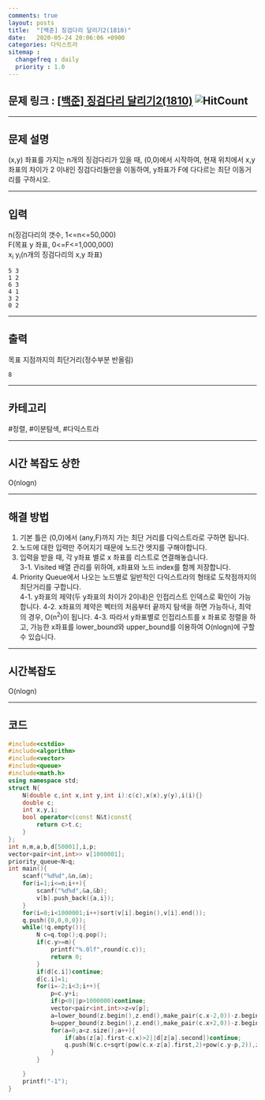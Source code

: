 ```yaml
---
comments: true
layout: posts
title:  "[백준] 징검다리 달리기2(1810)"
date:   2020-05-24 20:06:06 +0900
categories: 다익스트라
sitemap :
  changefreq : daily
  priority : 1.0
---
```

## 문제 링크 : [[백준] 징검다리 달리기2(1810)](https://www.acmicpc.net/problem/1810) ![HitCount](http://hits.dwyl.com/lastknight00.github.io/1810.svg)  

---

## 문제 설명
(x,y) 좌표를 가지는 n개의 징검다리가 있을 때, (0,0)에서 시작하여, 현재 위치에서 x,y 좌표의 차이가 2 이내인 징검다리들만을 이동하여, y좌표가 F에 다다르는 최단 이동거리를 구하시오.

---

## 입력
n(징검다리의 갯수, 1<=n<=50,000)  
F(목표 y 좌표, 0<=F<=1,000,000)  
x<sub>i</sub> y<sub>i</sub>(n개의 징검다리의 x,y 좌표)  
```
5 3
1 2
6 3
4 1
3 2
0 2   
```

---

## 출력
목표 지점까지의 최단거리(정수부분 반올림)
```
8
```

---

## 카테고리  
#정렬, #이분탐색, #다익스트라

---

## 시간 복잡도 상한
O(nlogn)

---
## 해결 방법
1. 기본 틀은 (0,0)에서 (any,F)까지 가는 최단 거리를 다익스트라로 구하면 됩니다.  
2. 노드에 대한 입력만 주어지기 때문에 노드간 엣지를 구해야합니다.  
3. 입력을 받을 때, 각 y좌표 별로 x 좌표를 리스트로 연결해놓습니다.  
3-1. Visited 배열 관리를 위하여, x좌표와 노드 index를 함께 저장합니다.  
4. Priority Queue에서 나오는 노드별로 일반적인 다익스트라의 형태로 도착점까지의 최단거리를 구합니다.  
4-1. y좌표의 제약(두 y좌표의 차이가 2이내)은 인접리스트 인덱스로 확인이 가능합니다.
4-2. x좌표의 제약은 벡터의 처음부터 끝까지 탐색을 하면 가능하나, 최악의 경우, O(n<sup>2</sup>)이 됩니다.
4-3. 따라서 y좌표별로 인접리스트를 x 좌표로 정렬을 하고, 가능한 x좌표를 lower_bound와 upper_bound를 이용하여 O(nlogn)에 구할 수 있습니다.


---

## 시간복잡도  
O(nlogn)

---  

## 코드

```cpp
#include<cstdio>
#include<algorithm>
#include<vector>
#include<queue>
#include<math.h>
using namespace std;
struct N{
    N(double c,int x,int y,int i):c(c),x(x),y(y),i(i){}
    double c;
    int x,y,i;
    bool operator<(const N&t)const{
        return c>t.c;
    }
};
int n,m,a,b,d[50001],i,p;
vector<pair<int,int>> v[1000001];
priority_queue<N>q;
int main(){
    scanf("%d%d",&n,&m);
    for(i=1;i<=n;i++){
        scanf("%d%d",&a,&b);
        v[b].push_back({a,i});
    }
    for(i=0;i<1000001;i++)sort(v[i].begin(),v[i].end());
    q.push({0,0,0,0});
    while(!q.empty()){
        N c=q.top();q.pop();
        if(c.y>=m){
            printf("%.0lf",round(c.c));
            return 0;
        }
        if(d[c.i])continue;
        d[c.i]=1;
        for(i=-2;i<3;i++){
            p=c.y+i;
            if(p<0||p>1000000)continue;
            vector<pair<int,int>>z=v[p];
            a=lower_bound(z.begin(),z.end(),make_pair(c.x-2,0))-z.begin();
            b=upper_bound(z.begin(),z.end(),make_pair(c.x+2,0))-z.begin();
            for(a=0;a<z.size();a++){
                if(abs(z[a].first-c.x)>2||d[z[a].second])continue;
                q.push(N(c.c+sqrt(pow(c.x-z[a].first,2)+pow(c.y-p,2)),z[a].first,p,z[a].second));
            }
        }

    }
    printf("-1");
}
```

